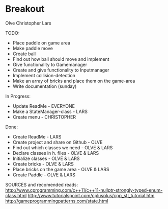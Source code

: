 # Breakout
Olve
Christopher
Lars

TODO:

- Place paddle on game area
- Make paddle move
- Create ball
- Find out how ball should move and implement
- Give functionality to Gamemanager
- Create and give functionality to Inputmanager
- Implement collision-detection
- Make an array of bricks and place them on the game-area
- Write documentation (sunday)


In Progress:
- Update ReadMe - EVERYONE
- Make a StateManager-class - LARS 
- Create menu - CHRISTOPHER

Done:
- Create ReadMe - LARS	
- Create project and share on Github - OLVE
- Find out which classes we need - OLVE & LARS
- Declare classes in h. files - OLVE & LARS
- Initialize classes - OLVE & LARS
- Create bricks - OLVE & LARS
- Place bricks on the game area - OLVE & LARS
- Create Paddle - OLVE & LARS



SOURCES and recomended reads:
http://www.cprogramming.com/c++11/c++11-nullptr-strongly-typed-enum-class.html
http://www.tutorialspoint.com/cplusplus/cpp_stl_tutorial.htm
http://gameprogrammingpatterns.com/state.html

